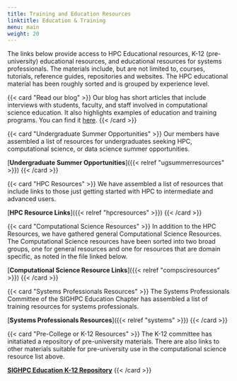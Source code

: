 ```yaml
---
title: Training and Education Resources
linktitle: Education & Training
menu: main
weight: 20
---
```


The links below provide access to HPC Educational resources, K-12 (pre-university) educational resources, and educational resources for systems professionals. 
The materials include, but are not limited to, courses, tutorials, reference guides, repositories and websites. The HPC educational material has been roughly sorted and is grouped by experience level.

{{< card "Read our blog" >}}
Our blog has short articles that include interviews with students, faculty, and staff involved in computational science education.  It also highlights examples of education and training programs.  You can find it [here](https://blog.sighpceducation.acm.org/wp).
{{< /card >}}

{{< card "Undergraduate Summer Opportunities" >}}
Our members have assembled a list of resources for undergraduates seeking HPC, computational science, or data science summer opportunities.

[**Undergraduate Summer Opportunities**]({{< relref "ugsummerresources" >}})
{{< /card >}}

{{< card "HPC Resources" >}}
We have assembled a list of resources that include links to those just getting started with HPC to intermediate and advanced users.

[**HPC Resource Links**]({{< relref "hpcresources" >}})
{{< /card >}}

{{< card "Computational Science Resources" >}}
In addition to the HPC Resources, we have gathered 
general Computational Science Resources. The Computational Science resources have been sorted into two broad groups, one for general resources and one for resources that are domain specific, as noted in the file linked below.

[**Computational Science Resource Links**]({{< relref "compsciresources" >}})
{{< /card >}}

{{< card "Systems Professionals Resources" >}}
The Systems Professionals Committee of the SIGHPC Education Chapter has assembled a list of training resources for systems professionals.

[**Systems Professionals Resources**]({{< relref "systems" >}})
{{< /card >}}

{{< card "Pre-College or K-12 Resources" >}}
The K-12 committee has initatiated a repository of pre-university materials.  There are also links to other materials suitable for pre-university use in the computational science resource list above.

[**SIGHPC Education K-12 Repository**](https://github.com/SIGHPC-Education-Chapter)
{{< /card >}}




